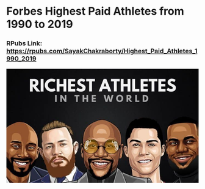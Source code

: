 # Forbes Highest Paid Athletes from 1990 to 2019

### RPubs Link: https://rpubs.com/SayakChakraborty/Highest_Paid_Athletes_1990_2019

![](Images/Richest-Athletes-in-the-World.jpg)
